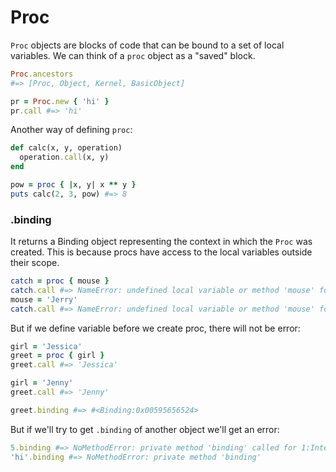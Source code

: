 # Proc

`Proc` objects are blocks of code that can be bound to a set of local variables. 
We can think of a `proc` object as a "saved" block.

```ruby
Proc.ancestors
#=> [Proc, Object, Kernel, BasicObject]

pr = Proc.new { 'hi' }
pr.call #=> 'hi'
```
Another way of defining `proc`:

```ruby
def calc(x, y, operation)
  operation.call(x, y)
end

pow = proc { |x, y| x ** y }
puts calc(2, 3, pow) #=> 8
```

### .binding

It returns a Binding object representing the context in which the `Proc` was created.
This is because procs have access to the local variables outside their scope.

```ruby
catch = proc { mouse }
catch.call #=> NameError: undefined local variable or method 'mouse' for main:Object
mouse = 'Jerry'
catch.call #=> NameError: undefined local variable or method 'mouse' for main:Object
```

But if we define variable before we create proc, there will not be error:

```ruby
girl = 'Jessica'
greet = proc { girl }
greet.call #=> 'Jessica'

girl = 'Jenny'
greet.call #=> 'Jenny'

greet.binding #=> #<Binding:0x00595656524>
```

But if we'll try to get `.binding` of another object we'll get an error:

```ruby
5.binding #=> NoMethodError: private method 'binding' called for 1:Integer
'hi'.binding #=> NoMethodError: private method 'binding'
```
